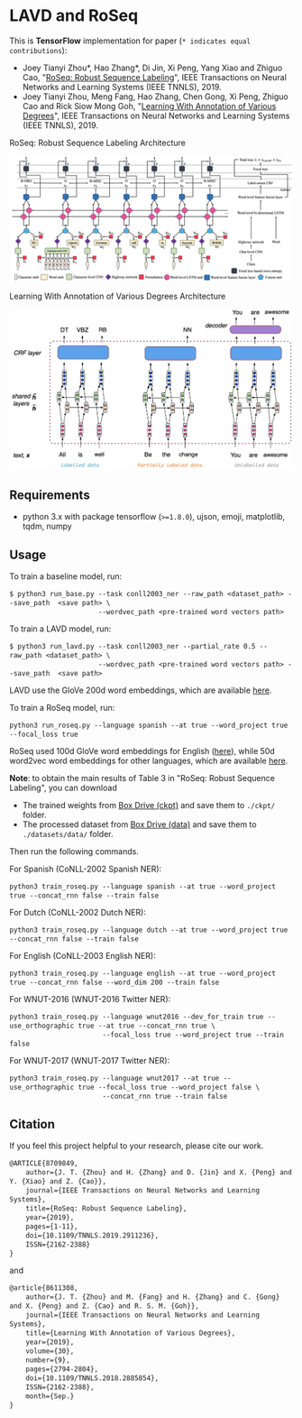 # LAVD and RoSeq

This is **TensorFlow** implementation for paper (`* indicates equal contributions`):

- Joey Tianyi Zhou*, Hao Zhang*, Di Jin, Xi Peng, Yang Xiao and Zhiguo Cao, "[RoSeq: Robust Sequence 
Labeling](https://ieeexplore.ieee.org/document/8709849)", IEEE Transactions on Neural Networks and Learning Systems 
(IEEE TNNLS), 2019.
- Joey Tianyi Zhou, Meng Fang, Hao Zhang, Chen Gong, Xi Peng, Zhiguo Cao and Rick Siow Mong Goh, "[Learning With 
Annotation of Various Degrees](https://ieeexplore.ieee.org/document/8611308)", IEEE Transactions on Neural Networks and 
Learning Systems (IEEE TNNLS), 2019.

RoSeq: Robust Sequence Labeling Architecture

![roseq-overview](/figures/roseq.jpg)

Learning With Annotation of Various Degrees Architecture

![lavd-overview](/figures/lavd.jpg)

## Requirements
- python 3.x with package tensorflow (`>=1.8.0`), ujson, emoji, matplotlib, tqdm, numpy

## Usage
To train a baseline model, run:
```shell script
$ python3 run_base.py --task conll2003_ner --raw_path <dataset_path> --save_path  <save path> \
                      --wordvec_path <pre-trained word vectors path>
```

To train a LAVD model, run:
```shell script
$ python3 run_lavd.py --task conll2003_ner --partial_rate 0.5 --raw_path <dataset_path> \
                      --wordvec_path <pre-trained word vectors path> --save_path  <save path> 
```
LAVD use the GloVe 200d word embeddings, which are available [here](https://nlp.stanford.edu/projects/glove/).

To train a RoSeq model, run:
```shell script
python3 run_roseq.py --language spanish --at true --word_project true --focal_loss true
```
RoSeq used 100d GloVe word embeddings for English ([here](https://nlp.stanford.edu/projects/glove/)), while 50d word2vec 
word embeddings for other languages, which are available 
[here](http://www.limteng.com/research/2018/05/14/pretrained-word-embeddings.html).

**Note**: to obtain the main results of Table 3 in "RoSeq: Robust Sequence Labeling", you can download 

- The trained weights from [Box Drive (ckpt)](https://app.box.com/s/vrw92w0rugqp7mtz5oqdmx1wfo0yf7r8) and save them 
to `./ckpt/` folder.
- The processed dataset from [Box Drive (data)](https://app.box.com/s/9qoqm6mx1it42chukmyogeb0f2ylgqit) and save them 
to `./datasets/data/` folder.

Then run the following commands.

For Spanish (CoNLL-2002 Spanish NER):
```shell script
python3 train_roseq.py --language spanish --at true --word_project true --concat_rnn false --train false
```

For Dutch (CoNLL-2002 Dutch NER):
```shell script
python3 train_roseq.py --language dutch --at true --word_project true --concat_rnn false --train false
```

For English (CoNLL-2003 English NER):
```shell script
python3 train_roseq.py --language english --at true --word_project true --concat_rnn false --word_dim 200 --train false
```

For WNUT-2016 (WNUT-2016 Twitter NER):
```shell script
python3 train_roseq.py --language wnut2016 --dev_for_train true --use_orthographic true --at true --concat_rnn true \
                       --focal_loss true --word_project true --train false
```

For WNUT-2017 (WNUT-2017 Twitter NER):
```shell script
python3 train_roseq.py --language wnut2017 --at true --use_orthographic true --focal_loss true --word_project false \
                       --concat_rnn true --train false
```

## Citation
If you feel this project helpful to your research, please cite our work.
```
@ARTICLE{8709849,
    author={J. T. {Zhou} and H. {Zhang} and D. {Jin} and X. {Peng} and Y. {Xiao} and Z. {Cao}},
    journal={IEEE Transactions on Neural Networks and Learning Systems},
    title={RoSeq: Robust Sequence Labeling},
    year={2019},
    pages={1-11},
    doi={10.1109/TNNLS.2019.2911236},
    ISSN={2162-2388}
}
```
and
```
@article{8611308,
    author={J. T. {Zhou} and M. {Fang} and H. {Zhang} and C. {Gong} and X. {Peng} and Z. {Cao} and R. S. M. {Goh}},
    journal={IEEE Transactions on Neural Networks and Learning Systems},
    title={Learning With Annotation of Various Degrees},
    year={2019},
    volume={30},
    number={9},
    pages={2794-2804},
    doi={10.1109/TNNLS.2018.2885854},
    ISSN={2162-2388},
    month={Sep.}
}
```
